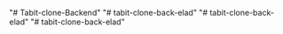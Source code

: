 "# Tabit-clone-Backend" 
"# tabit-clone-back-elad" 
"# tabit-clone-back-elad" 
"# tabit-clone-back-elad" 
